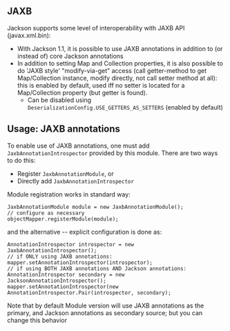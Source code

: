 ## JAXB

Jackson supports some level of interoperability with JAXB API (javax.xml.bin):

- With Jackson 1.1, it is possible to use JAXB annotations in addition to (or instead of) core Jackson annotations
- In addition to setting Map and Collection properties, it is also possible to do 'JAXB style' "modify-via-get" access (call getter-method to get Map/Collection instance, modify directly, not call setter method at all): this is enabled by default, used iff no setter is located for a Map/Collection property (but getter is found).
    - Can be disabled using `DeserializationConfig.USE_GETTERS_AS_SETTERS` (enabled by default)


## Usage: JAXB annotations

To enable use of JAXB annotations, one must add `JaxbAnnotationIntrospector` provided by this module. 
There are two ways to do this:

* Register `JaxbAnnotationModule`, or
* Directly add `JaxbAnnotationIntrospector`

Module registration works in standard way:

```
JaxbAnnotationModule module = new JaxbAnnotationModule();
// configure as necessary
objectMapper.registerModule(module);
```

and the alternative -- explicit configuration is done as:

```
AnnotationIntrospector introspector = new JaxbAnnotationIntrospector();
// if ONLY using JAXB annotations:
mapper.setAnnotationIntrospector(introspector);
// if using BOTH JAXB annotations AND Jackson annotations:
AnnotationIntrospector secondary = new JacksonAnnotationIntrospector();
mapper.setAnnotationIntrospector(new AnnotationIntrospector.Pair(introspector, secondary);
```

Note that by default Module version will use JAXB annotations as the primary, and Jackson annotations as secondary source; but you can change this behavior
